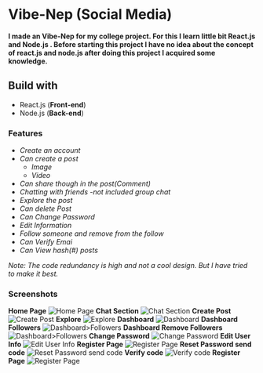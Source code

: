 
# Vibe-Nep (Social Media)
**I made an Vibe-Nep for my college project. For this I learn little bit React.js and Node.js . Before starting this project I have no idea about the concept of react.js and node.js after doing this project I acquired some knowledge.**

## Build with
- React.js (**Front-end**)
- Node.js (**Back-end**)

### Features
- *Create an account*
- *Can create a post*
    - *Image*
    - *Video*
- *Can share though in the post(Comment)*
- *Chatting with friends*
    -*not included group chat*
- *Explore the post*
- *Can delete Post*
- *Can Change Password*
- *Edit Information*
- *Follow someone and remove from the follow*
- *Can Verify Emai*
- *Can View hash(#) posts*

*Note: The code redundancy is high and not a cool design. But I have tried to make it best.*

### Screenshots
**Home Page**
![Home Page](/screenshots/ss1.PNG)
**Chat Section**
![Chat Section](/screenshots/ss2.PNG)
**Create Post**
![Create Post](/screenshots/ss3.PNG)
**Explore**
![Explore](/screenshots/ss4.PNG)
**Dashboard**
![Dashboard](/screenshots/ss5.PNG)
**Dashboard Followers**
![Dashboard>Followers](/screenshots/ss6.PNG)
**Dashboard Remove Followers**
![Dashboard>Followers](/screenshots/ss7.PNG)
**Change Password**
![Change Password](/screenshots/ss8.PNG)
**Edit User Info**
![Edit User Info](/screenshots/ss9.PNG)
**Register Page**
![Register Page](/screenshots/ss10.PNG)
**Reset Password send code**
![Reset Password send code](/screenshots/ss11.PNG)
**Verify code**
![Verify code](/screenshots/ss12.PNG)
**Register Page**
![Register Page](/screenshots/ss13.PNG)